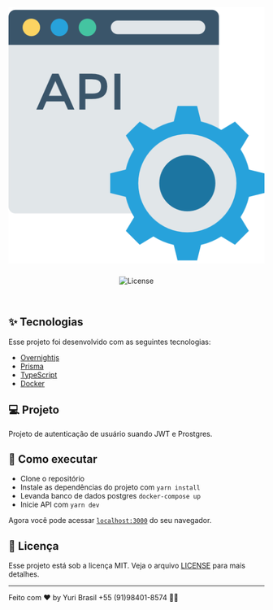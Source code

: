 <h1 align="center">
  <img alt="gitcollection" title="gitcollection" src=".github/logo.png" />
</h1>

<p align="center">
  <img alt="License" src="https://img.shields.io/static/v1?label=license&message=MIT&color=3a3a3a&labelColor=000000">
</p>

<br>


## ✨ Tecnologias

Esse projeto foi desenvolvido com as seguintes tecnologias:

- [Overnightjs](https://www.npmjs.com/package/@overnightjs/core)
- [Prisma](https://www.prisma.io/)
- [TypeScript](https://www.typescriptlang.org/)
- [Docker](https://www.docker.com/)

## 💻 Projeto

Projeto de autenticação de usuário suando JWT e Prostgres.

## 🚀 Como executar

- Clone o repositório
- Instale as dependências do projeto com `yarn install`
- Levanda banco de dados postgres `docker-compose up`
- Inicie API com `yarn dev`

Agora você pode acessar [`localhost:3000`](http://localhost:3000) do seu navegador.

## 📄 Licença

Esse projeto está sob a licença MIT. Veja o arquivo [LICENSE](LICENSE.md) para mais detalhes.

---

Feito com ♥ by Yuri Brasil +55 (91)98401-8574 👋🏻